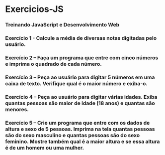 # Exercicios-JS
### Treinando JavaScript e Desenvolvimento Web

### Exercício 1 - Calcule a média de diversas notas digitadas pelo usuário.
### Exercício 2 – Faça um programa que entre com cinco números e imprima o quadrado de cada número.
### Exercício 3 – Peça ao usuário para digitar 5 números em uma caixa de texto. Verifique qual é o maior número e exiba-o.
### Exercício 4 – Peça ao usuário para digitar várias idades. Exiba quantas pessoas são maior de idade (18 anos) e quantas são menores.
### Exercício 5 – Crie um programa que entre com os dados de altura e sexo de 5 pessoas. Imprima na tela quantas pessoas são do sexo masculino e quantas pessoas são do sexo feminino. Mostre também qual é a maior altura e se essa altura é de um homem ou uma mulher.
